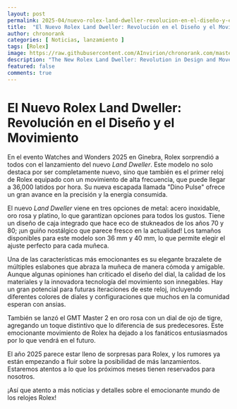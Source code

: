 ```yaml
---
layout: post
permalink: 2025-04/nuevo-rolex-land-dweller-revolucion-en-el-diseño-y-el-movimiento
title:  "El Nuevo Rolex Land Dweller: Revolución en el Diseño y el Movimiento"
author: chronorank
categories: [ Noticias, lanzamiento ]
tags: [Rolex]
image: https://raw.githubusercontent.com/AInvirion/chronorank.com/master/images/posts/20250410104008.png
description: "The New Rolex Land Dweller: Revolution in Design and Movement"
featured: false
comments: true
---
```

# El Nuevo Rolex Land Dweller: Revolución en el Diseño y el Movimiento

En el evento Watches and Wonders 2025 en Ginebra, Rolex sorprendió a todos con el lanzamiento del nuevo *Land Dweller*. Este modelo no solo destaca por ser completamente nuevo, sino que también es el primer reloj de Rolex equipado con un movimiento de alta frecuencia, que puede llegar a 36,000 latidos por hora. Su nueva escapada llamada "Dino Pulse" ofrece un gran avance en la precisión y la energía consumida.

El nuevo *Land Dweller* viene en tres opciones de metal: acero inoxidable, oro rosa y platino, lo que garantizan opciones para todos los gustos. Tiene un diseño de caja integrado que hace eco de stukneados de los años 70 y 80; ¡un guiño nostálgico que parece fresco en la actualidad! Los tamaños disponibles para este modelo son 36 mm y 40 mm, lo que permite elegir el ajuste perfecto para cada muñeca.

Una de las características más emocionantes es su elegante brazalete de múltiples eslabones que abraza la muñeca de manera cómoda y amigable. Aunque algunas opiniones han criticado el diseño del dial, la calidad de los materiales y la innovadora tecnología del movimiento son innegables. Hay un gran potencial para futuras iteraciones de este reloj, incluyendo diferentes colores de diales y configuraciones que muchos en la comunidad esperan con ansias.

También se lanzó el GMT Master 2 en oro rosa con un dial de ojo de tigre, agregando un toque distintivo que lo diferencia de sus predecesores. Este emocionante movimiento de Rolex ha dejado a los fanáticos entusiasmados por lo que vendrá en el futuro.

El año 2025 parece estar lleno de sorpresas para Rolex, y los rumores ya están empezando a fluir sobre la posibilidad de más lanzamientos. Estaremos atentos a lo que los próximos meses tienen reservados para nosotros. 

¡Así que atento a más noticias y detalles sobre el emocionante mundo de los relojes Rolex!  
